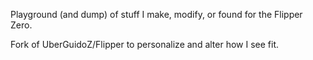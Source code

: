 Playground (and dump) of stuff I make, modify, or found for the Flipper Zero.

Fork of UberGuidoZ/Flipper to personalize and alter how I see fit.
